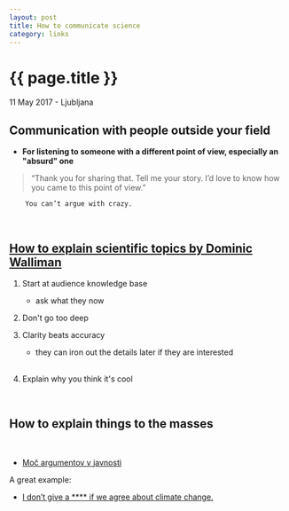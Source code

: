 ```yaml
---
layout: post
title: How to communicate science
category: links
---
```


{{ page.title }}
================

<p class="meta">11 May 2017 - Ljubljana</p>

## Communication with people outside your field

- **For listening to someone with a different point of view, especially an "absurd" one** 

>“Thank you for sharing that. Tell me your story. I’d love to know how you came to this point of view.” 

        You can’t argue with crazy.

<br>

## [How to explain scientific topics by Dominic Walliman](https://www.youtube.com/watch?v=ARWBdfWpDyc)

1. Start at audience knowledge base
   * ask what they now

2. Don't go too deep

3. Clarity beats accuracy
   * they can iron out the details later if they are interested
   <br>
4. Explain why you think it's cool


<br>

## How to explain things to the masses
<br>

- [Moč argumentov v javnosti](http://www.kvarkadabra.net/2017/04/argumenti-v-javnosti/?utm_source=feedburner&utm_medium=feed&utm_campaign=Feed%3A+kvarkadabra+%28Kvarkadabra%29)

A great example: 
- [I don’t give a **** if we agree about climate change.](https://www.facebook.com/notes/arnold-schwarzenegger/i-dont-give-a-if-we-agree-about-climate-change/10153855713574658)

